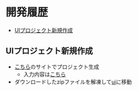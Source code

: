 <!-- omit in toc -->
# 開発履歴

- [UIプロジェクト新規作成](#uiプロジェクト新規作成)

## UIプロジェクト新規作成

- [こちら](https://openliberty.io/start/)のサイトでプロジェクト生成
  - 入力内容は[こちら](./generate-project.png)
- ダウンロードしたzipファイルを解凍して[ui](./ui/)に移動
